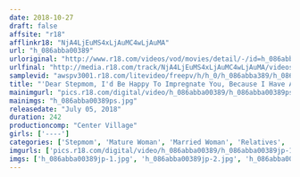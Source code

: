 ```yaml
---
date: 2018-10-27
draft: false
affsite: "r18"
afflinkr18: "NjA4LjEuMS4xLjAuMC4wLjAuMA"
url: "h_086abba00389"
urloriginal: "http://www.r18.com/videos/vod/movies/detail/-/id=h_086abba00389"
urlfinal: "http://media.r18.com/track/NjA4LjEuMS4xLjAuMC4wLjAuMA/videos/vod/movies/detail/-/id=h_086abba00389"
samplevid: "awspv3001.r18.com/litevideo/freepv/h/h_0/h_086abba389/h_086abba389_dmb_w.mp4"
title: "'Dear Stepmom, I'd Be Happy To Impregnate You, Because I Have A Pregnancy Fetish For You' It's Time For Bukkake Creampie Sex!! - I Held Her Down!! And Then I Pounded Her Pussy Deep Down To Her Womb With Hard Piston Thrusts Of Cum Crazy Ejaculation!! - 20 Ladies/4 Hours"
mainimgurl: "pics.r18.com/digital/video/h_086abba00389/h_086abba00389ps.jpg"
mainimgs: "h_086abba00389ps.jpg"
releasedate: "July 05, 2018"
duration: 242
productioncomp: "Center Village"
girls: ['----']
categories: ['Stepmom', 'Mature Woman', 'Married Woman', 'Relatives', 'Creampie', 'Huge Dick - Large Dick', 'Compilation', 'Over 4 Hours', 'Hi-Def']
imgurls: ['pics.r18.com/digital/video/h_086abba00389/h_086abba00389jp-1.jpg', 'pics.r18.com/digital/video/h_086abba00389/h_086abba00389jp-2.jpg', 'pics.r18.com/digital/video/h_086abba00389/h_086abba00389jp-3.jpg', 'pics.r18.com/digital/video/h_086abba00389/h_086abba00389jp-4.jpg', 'pics.r18.com/digital/video/h_086abba00389/h_086abba00389jp-5.jpg', 'pics.r18.com/digital/video/h_086abba00389/h_086abba00389jp-6.jpg', 'pics.r18.com/digital/video/h_086abba00389/h_086abba00389jp-7.jpg', 'pics.r18.com/digital/video/h_086abba00389/h_086abba00389jp-8.jpg', 'pics.r18.com/digital/video/h_086abba00389/h_086abba00389jp-9.jpg', 'pics.r18.com/digital/video/h_086abba00389/h_086abba00389jp-10.jpg', 'pics.r18.com/digital/video/h_086abba00389/h_086abba00389jp-11.jpg', 'pics.r18.com/digital/video/h_086abba00389/h_086abba00389jp-12.jpg', 'pics.r18.com/digital/video/h_086abba00389/h_086abba00389jp-13.jpg', 'pics.r18.com/digital/video/h_086abba00389/h_086abba00389jp-14.jpg', 'pics.r18.com/digital/video/h_086abba00389/h_086abba00389jp-15.jpg', 'pics.r18.com/digital/video/h_086abba00389/h_086abba00389jp-16.jpg', 'pics.r18.com/digital/video/h_086abba00389/h_086abba00389jp-17.jpg', 'pics.r18.com/digital/video/h_086abba00389/h_086abba00389jp-18.jpg', 'pics.r18.com/digital/video/h_086abba00389/h_086abba00389jp-19.jpg', 'pics.r18.com/digital/video/h_086abba00389/h_086abba00389jp-20.jpg']
imgs: ['h_086abba00389jp-1.jpg', 'h_086abba00389jp-2.jpg', 'h_086abba00389jp-3.jpg', 'h_086abba00389jp-4.jpg', 'h_086abba00389jp-5.jpg', 'h_086abba00389jp-6.jpg', 'h_086abba00389jp-7.jpg', 'h_086abba00389jp-8.jpg', 'h_086abba00389jp-9.jpg', 'h_086abba00389jp-10.jpg', 'h_086abba00389jp-11.jpg', 'h_086abba00389jp-12.jpg', 'h_086abba00389jp-13.jpg', 'h_086abba00389jp-14.jpg', 'h_086abba00389jp-15.jpg', 'h_086abba00389jp-16.jpg', 'h_086abba00389jp-17.jpg', 'h_086abba00389jp-18.jpg', 'h_086abba00389jp-19.jpg', 'h_086abba00389jp-20.jpg']
---
```

